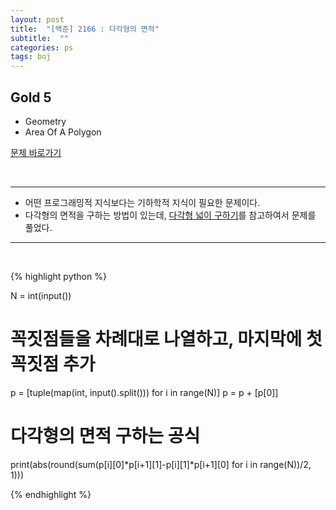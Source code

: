 ```yaml
---
layout: post
title:  "[백준] 2166 : 다각형의 면적"
subtitle:  ""
categories: ps
tags: boj
---
```


## Gold 5
- Geometry
- Area Of A Polygon

[문제 바로가기](https://www.acmicpc.net/problem/2166)

<br>

---

- 어떤 프로그래밍적 지식보다는 기하학적 지식이 필요한 문제이다.
- 다각형의 면적을 구하는 방법이 있는데, [다각형 넓이 구하기](https://ko.wikihow.com/%EB%8B%A4%EA%B0%81%ED%98%95-%EB%84%93%EC%9D%B4-%EA%B5%AC%ED%95%98%EA%B8%B0)를 참고하여서 문제를 풀었다.

---
<br>

{% highlight python %}

N = int(input())
# 꼭짓점들을 차례대로 나열하고, 마지막에 첫 꼭짓점 추가
p = [tuple(map(int, input().split())) for i in range(N)]
p = p + [p[0]]
# 다각형의 면적 구하는 공식
print(abs(round(sum(p[i][0]*p[i+1][1]-p[i][1]*p[i+1][0] for i in range(N))/2, 1)))

{% endhighlight %}
